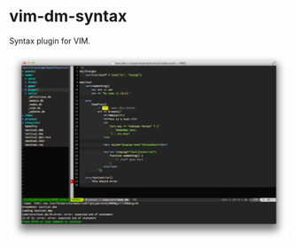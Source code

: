 vim-dm-syntax
=============

Syntax plugin for VIM.

![Example Screenshot](https://github.com/wlue/vim-dm-syntax/raw/master/doc/screenshot.png)

